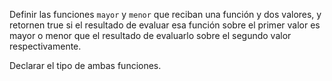 Definir las funciones ```mayor``` y ```menor``` que reciban una función y dos valores, y retornen true si el resultado de evaluar esa función sobre el primer valor es mayor o menor que el resultado de evaluarlo sobre el segundo valor respectivamente.

Declarar el tipo de ambas funciones.